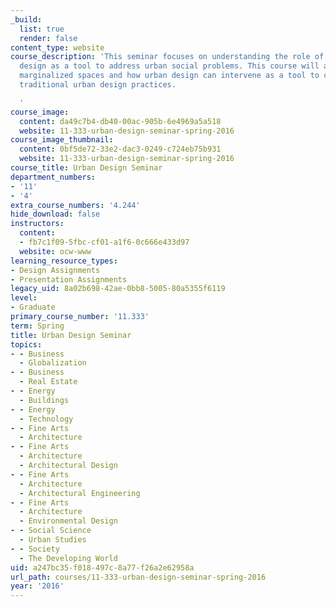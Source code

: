 ```yaml
---
_build:
  list: true
  render: false
content_type: website
course_description: 'This seminar focuses on understanding the role of high-quality
  design as a tool to address urban social problems. This course will also examine
  marginalized spaces and how urban design can intervene as a tool to creatively challenge
  traditional urban design practices.

  '
course_image:
  content: da49c7b4-db40-00ac-905b-6e4969a5a518
  website: 11-333-urban-design-seminar-spring-2016
course_image_thumbnail:
  content: 0bf5de72-33e2-dac3-0249-c724eb75b931
  website: 11-333-urban-design-seminar-spring-2016
course_title: Urban Design Seminar
department_numbers:
- '11'
- '4'
extra_course_numbers: '4.244'
hide_download: false
instructors:
  content:
  - fb7c1f09-5fbc-cf01-a1f6-0c666e433d97
  website: ocw-www
learning_resource_types:
- Design Assignments
- Presentation Assignments
legacy_uid: 8a02b698-42ae-0bb8-5005-80a5355f6119
level:
- Graduate
primary_course_number: '11.333'
term: Spring
title: Urban Design Seminar
topics:
- - Business
  - Globalization
- - Business
  - Real Estate
- - Energy
  - Buildings
- - Energy
  - Technology
- - Fine Arts
  - Architecture
- - Fine Arts
  - Architecture
  - Architectural Design
- - Fine Arts
  - Architecture
  - Architectural Engineering
- - Fine Arts
  - Architecture
  - Environmental Design
- - Social Science
  - Urban Studies
- - Society
  - The Developing World
uid: a247bc35-f018-497c-8a77-f26a2e62958a
url_path: courses/11-333-urban-design-seminar-spring-2016
year: '2016'
---
```

